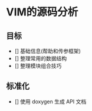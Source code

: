 # VIM的源码分析

## 目标
- [] 基础信息(帮助和传参框架)
- [] 整理常用的数据结构
- [] 整理模块组合技巧

## 标准化

- [] 使用 doxygen 生成 API 文档

